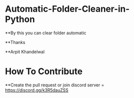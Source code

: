 # Automatic-Folder-Cleaner-in-Python
**By this you can clear folder automatic

**Thanks

**Arpit Khandelwal

# How To Contribute 
**Create the pull request or join discord server = https://discord.gg/k3R5dauZSS

